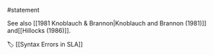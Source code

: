 #statement 

See also [[1981 Knoblauch & Brannon|Knoblauch and Brannon (1981)]] and[[Hillocks (1986)]].

🏷 [[Syntax Errors in SLA]]